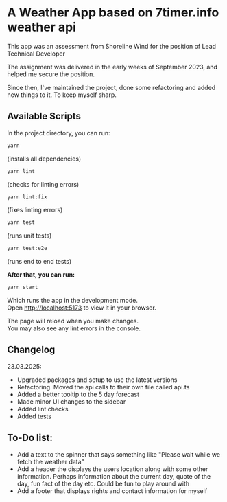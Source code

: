 # A Weather App based on 7timer.info weather api

This app was an assessment from Shoreline Wind for the position of Lead Technical Developer

The assignment was delivered in the early weeks of September 2023, and helped me secure the position.

Since then, I've maintained the project, done some refactoring and added new things to it. To keep myself sharp.

## Available Scripts

In the project directory, you can run:

```bash
yarn
```

(installs all dependencies)

```bash
yarn lint
```

(checks for linting errors)

```bash
yarn lint:fix
```

(fixes linting errors)

```bash
yarn test
```

(runs unit tests)

```bash
yarn test:e2e
```

(runs end to end tests)

<b>After that, you can run:</b>

```bash
yarn start
```
Which runs the app in the development mode.\
Open [http://localhost:5173](http://localhost:5173/) to view it in your browser.

The page will reload when you make changes.\
You may also see any lint errors in the console.

## Changelog

23.03.2025:

- Upgraded packages and setup to use the latest versions
- Refactoring. Moved the api calls to their own file called api.ts
- Added a better tooltip to the 5 day forecast
- Made minor UI changes to the sidebar
- Added lint checks
- Added tests

## To-Do list:

- Add a text to the spinner that says something like "Please wait while we fetch the weather data"
- Add a header the displays the users location along with some other information. Perhaps information about the current day, quote of the day, fun fact of the day etc. Could be fun to play around with
- Add a footer that displays rights and contact information for myself
